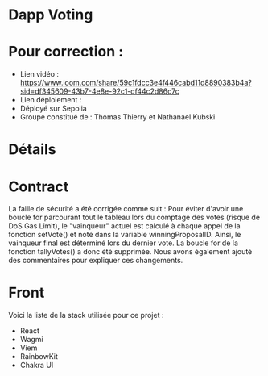 # Dapp Voting

# Pour correction :

- Lien vidéo : https://www.loom.com/share/59c1fdcc3e4f446cabd11d8890383b4a?sid=df345609-43b7-4e8e-92c1-df44c2d86c7c
- Lien déploiement :
- Déployé sur Sepolia
- Groupe constitué de : Thomas Thierry et Nathanael Kubski

# Détails

# Contract 

La faille de sécurité a été corrigée comme suit : 
Pour éviter d'avoir une boucle for parcourant tout le tableau lors du comptage des votes (risque de DoS Gas Limit), le "vainqueur" actuel est calculé à chaque appel de la fonction setVote() et noté dans la variable winningProposalID. Ainsi, le vainqueur final est déterminé lors du dernier vote. La boucle for de la fonction tallyVotes() a donc été supprimée.
Nous avons également ajouté des commentaires pour expliquer ces changements.

# Front

Voici la liste de la stack utilisée pour ce projet :
- React
- Wagmi
- Viem
- RainbowKit
- Chakra UI

